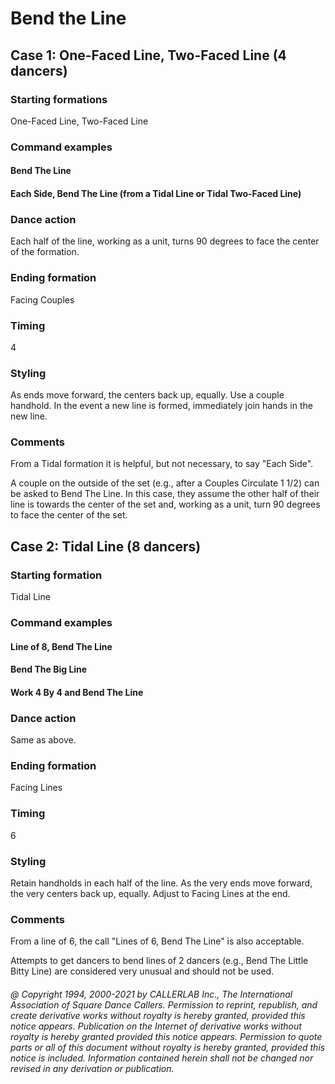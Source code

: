 
# Bend the Line

## Case 1: One-Faced Line, Two-Faced Line (4 dancers)

### Starting formations

One-Faced Line, Two-Faced Line

### Command examples

#### Bend The Line
#### Each Side, Bend The Line (from a Tidal Line or Tidal Two-Faced Line)

### Dance action

Each half of the line, working as a unit,
turns 90 degrees to face the center of the formation.

### Ending formation

 Facing Couples

### Timing

4

### Styling

As ends move forward, the centers back up, equally. Use a couple handhold. In the event a new
line is formed, immediately join hands in the new line.

### Comments

From a Tidal formation it is helpful, but not necessary, to say "Each Side".

A couple on the outside of the set (e.g., after a Couples Circulate 1 1/2) can be asked to Bend The Line.
In this case, they assume the other half of their line is towards the center of the set and, working as a
unit, turn 90 degrees to face the center of the set.

## Case 2: Tidal Line (8 dancers)

### Starting formation

Tidal Line

### Command examples

#### Line of 8, Bend The Line
#### Bend The Big Line
#### Work 4 By 4 and Bend The Line

### Dance action

Same as above.

### Ending formation
 
Facing Lines

### Timing

6

### Styling

Retain handholds in each half of the line. As the very ends move forward, the very centers back
up, equally. Adjust to Facing Lines at the end.

### Comments

From a line of 6, the call "Lines of 6, Bend The Line"
is also acceptable.

Attempts to get dancers to bend lines of 2 dancers
(e.g., Bend The Little Bitty Line) are considered very
unusual and should not be used.

###### @ Copyright 1994, 2000-2021 by CALLERLAB Inc., The International Association of Square Dance Callers. Permission to reprint, republish, and create derivative works without royalty is hereby granted, provided this notice appears. Publication on the Internet of derivative works without royalty is hereby granted provided this notice appears. Permission to quote parts or all of this document without royalty is hereby granted, provided this notice is included. Information contained herein shall not be changed nor revised in any derivation or publication.
